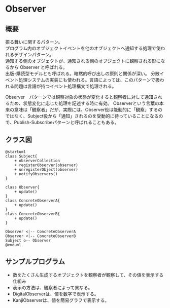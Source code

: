 # Observer
## 概要
振る舞いに関するパターン。  
プログラム内のオブジェクトイベントを他のオブジェクトへ通知する処理で使われるデザインパターン。  
通知する側のオブジェクトが、通知される側のオブジェクトに観察される形になるから Observer と呼ばれる。  
出版-購読型モデルとも呼ばれる。暗黙的呼び出しの原則と関係が深い。
分散イベント処理システムの実装にも使われる。言語によっては、このパターンで扱われる問題は言語が持つイベント処理構文で処理される。
  
Observer　パターンでは観察対象の状態が変化すると観察者に対して通知されるため、状態変化に応じた処理を記述する時に有効。
Observerという言葉の本来の意味は「観察者」だが、実際には、Observer役は能動的に「観察」するのではなく、Subject役から「通知」されるのを受動的に待っていることになるので、Publish-Subscribeパターンと呼ばれることもある。

## クラス図
```plantuml
@startuml
class Subject{
    + observerCollection
    + registerObserver(observer)
    + unregisterObject(observer)
    + notifyObservers()
}

class Observer{
    + update()
}
class ConcreteObserverA{
    + update()
}
class ConcreteObserverB{
    + update()
}

Observer <|-- ConcreteObserverA
Observer <|-- ConcreteObserverB
Subject o-- Observer
@enduml
```

## サンプルプログラム
- 数をたくさん生成するオブジェクトを観察者が観察して、その値を表示する仕組み
- 表示の方法は、観察者によって異なる。
- DigitalObserverは、値を数字で表示する。
- KanjiObserverは、値を簡易グラフで表示する。